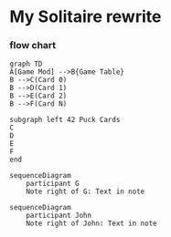 # My Solitaire rewrite

### flow chart

<!-- gfmd-start -->
```mermaid
graph TD
A[Game Mod] -->B{Game Table}
B -->C(Card 0)
B -->D(Card 1)
B -->E(Card 2)
B -->F(Card N)

subgraph left 42 Puck Cards
C
D
E
F
end

sequenceDiagram
    participant G
    Note right of G: Text in note
```

```mermaid
sequenceDiagram
    participant John
    Note right of John: Text in note
```
<!-- gfmd-end -->

